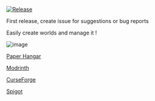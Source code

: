 [![Release](https://github.com/Mathildeuh/WorldManager/actions/workflows/gradle.yml/badge.svg)](https://github.com/Mathildeuh/WorldManager/actions/workflows/gradle.yml)

First release, create issue for suggestions or bug reports

Easily create worlds and manage it !

![image](https://github.com/Mathildeuh/WorldManager/assets/76065396/b266563a-8893-4e43-b74c-75badcde9471)

[Paper Hangar](https://hangar.papermc.io/Mathildeuh/Easy-WorldManager)

[Modrinth](https://modrinth.com/plugin/easy-worldmanager)

[CurseForge](https://www.curseforge.com/minecraft/bukkit-plugins/easy-worldmanager)

[Spigot](https://www.spigotmc.org/resources/worldmanager.117043/)
